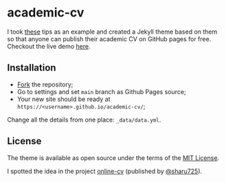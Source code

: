 # academic-cv

I took [these](https://grad.illinois.edu/careers/cv) tips as an example and created a Jekyll theme based on them so that anyone can publish their academic CV on GitHub pages for free. Checkout the live demo [here](https://bulhakovolexii.github.io/academic-cv/).

## Installation
 - [Fork](https://github.com/bulhakovolexii/academic-cv/fork) the repository;
 - Go to settings and set `main` branch as Github Pages source;
 - Your new site should be ready at `https://<username>.github.io/academic-cv/`;

 Change all the details from one place: `_data/data.yml`.

 ## License

 The theme is available as open source under the terms of the [MIT License](https://github.com/bulhakovolexii/academic-cv/blob/main/LICENSE).

 I spotted the idea in the project [online-cv](https://github.com/sharu725/online-cv) (published by [@sharu725](https://github.com/sharu725)).